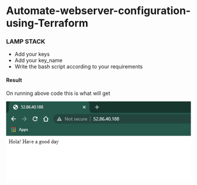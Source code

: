# Automate-webserver-configuration-using-Terraform
<h3>LAMP STACK</h3>
<ul>
  <li>Add your keys</li>
 <li>Add your key_name</li>
 <li>Write the bash script according to your requirements</li>
 </ul>
 <h4>Result</h4>
 <p>On running above code this is what will get</p>
 <img src="Capture.PNG"/>
